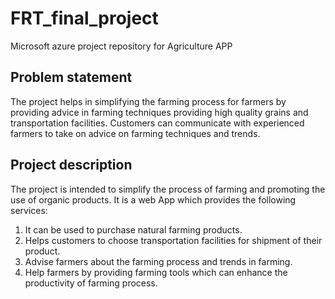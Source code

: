 # FRT_final_project
Microsoft azure project repository for Agriculture APP
## Problem statement
The project helps in simplifying the farming process for farmers by providing advice in farming techniques providing high quality grains and transportation facilities.
Customers can communicate with experienced farmers to take on advice on farming techniques and trends.
## Project description
The project is intended to simplify the process of farming and promoting the use of organic products.
It is a web App which provides the following services:
1. It can be used to purchase natural farming products.
2. Helps customers to choose transportation facilities for shipment of their product.
3. Advise farmers about the farming process and trends in farming.
4. Help farmers by providing  farming tools which can enhance the productivity of farming process.
